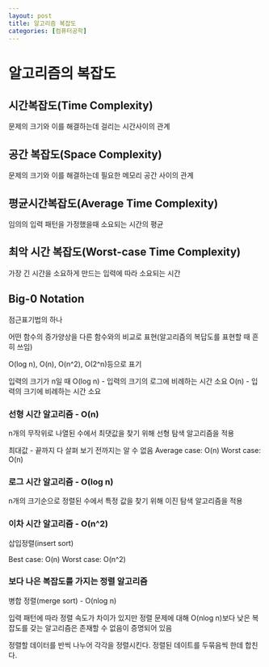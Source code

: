 ```yaml
---
layout: post
title: 알고리즘 복잡도
categories: [컴퓨터공학]
---
```


# 알고리즘의 복잡도

## 시간복잡도(Time Complexity)

문제의 크기와 이를 해결하는데 걸리는 시간사이의 관계

## 공간 복잡도(Space Complexity)

문제의 크기와 이를 해결하는데 필요한 메모리 공간 사이의 관계

## 평균시간복잡도(Average Time Complexity)

임의의 입력 패턴을 가정했을때 소요되는 시간의 평균

## 최악 시간 복잡도(Worst-case Time Complexity)

가장 긴 시간을 소요하게 만드는 입력에 따라 소요되는 시간

## Big-0 Notation

점근표기법의 하나

어떤 함수의 증가양상을 다른 함수와의 비교로 표현(알고리즘의 복답도를 표현할 때 흔히 쓰임)

O(log n), O(n), O(n^2), O(2^n)등으로 표기

입력의 크기가 n일 때
O(log n) - 입력의 크기의 로그에 비례하는 시간 소요
O(n) - 입력의 크기에 비례하는 시간 소요

### 선형 시간 알고리즘 - O(n)

n개의 무작위로 나열된 수에서 최댓값을 찾기 위해 선형 탐색 알고리즘을 적용

최대값 - 끝까지 다 살펴 보기 전까지는 알 수 없음
Average case: O(n)
Worst case: O(n)

### 로그 시간 알고리즘 - O(log n)

n개의 크기순으로 정렬된 수에서 특정 값을 찾기 위해 이진 탐색 알고리즘을 적용

### 이차 시간 알고리즘 - O(n^2)

삽입정렬(insert sort)

Best case: O(n)
Worst case: O(n^2)

### 보다 나은 복잡도를 가지는 정렬 알고리즘

병합 정렬(merge sort) - O(nlog n)

입력 패턴에 따라 정렬 속도가 차이가 있지만 정렬 문제에 대해 O(nlog n)보다 낮은 복잡도를 갖는 알고리즘은 존재할 수 없음이 증명되어 있음

정렬할 데이터를 반씩 나누어 각각을 정렬시킨다.
정렬된 데이트를 두묶음씩 한데 합친다.

